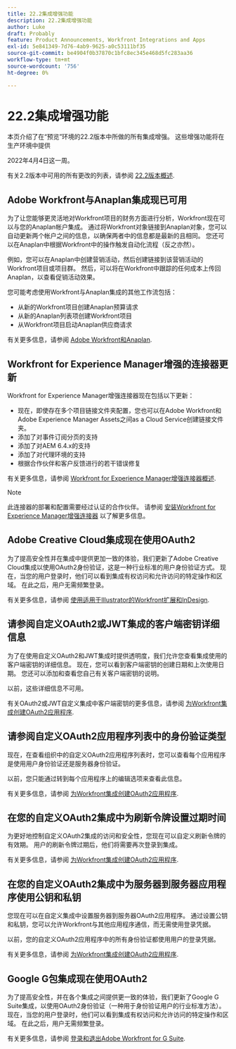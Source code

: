 ```yaml
---
title: 22.2集成增强功能
description: 22.2集成增强功能
author: Luke
draft: Probably
feature: Product Announcements, Workfront Integrations and Apps
exl-id: 5e841349-7d76-4ab9-9625-a0c53111bf35
source-git-commit: be4904f0b37870c1bfc8ec345e468d5fc283aa36
workflow-type: tm+mt
source-wordcount: '756'
ht-degree: 0%

---
```


# 22.2集成增强功能

本页介绍了在“预览”环境的22.2版本中所做的所有集成增强。 这些增强功能将在生产环境中提供

<!--
<MadCap:conditionalText data-mc-conditions="QuicksilverOrClassic.Draft mode">
in January 2022
</MadCap:conditionalText>
-->

2022年4月4日这一周。

有关2.2版本中可用的所有更改的列表，请参阅 [22.2版本概述](../../../product-announcements/product-releases/22.2-release-activity/22-2-release-overview.md).

## Adobe Workfront与Anaplan集成现已可用

为了让您能够更灵活地对Workfront项目的财务方面进行分析，Workfront现在可以与您的Anaplan帐户集成。 通过将Workfront对象链接到Anaplan对象，您可以自动更新两个帐户之间的信息，以确保两者中的信息都是最新的且相同。 您还可以在Anaplan中根据Workfront中的操作触发自动化流程（反之亦然）。

例如，您可以在Anaplan中创建营销活动，然后创建链接到该营销活动的Workfront项目或项目群。 然后，可以将在Workfront中跟踪的任何成本上传回Anaplan，以查看促销活动效果。

您可能考虑使用Workfront与Anaplan集成的其他工作流包括：

* 从新的Workfront项目创建Anaplan预算请求
* 从新的Anaplan列表项创建Workfront项目
* 从Workfront项目启动Anaplan供应商请求

有关更多信息，请参阅 [Adobe Workfront和Anaplan](../../../workfront-integrations-and-apps/adobe-workfront-with-anaplan/anaplan-integration.md).

## Workfront for Experience Manager增强的连接器更新

Workfront for Experience Manager增强连接器现在包括以下更新：

* 现在，即使存在多个项目链接文件夹配置，您也可以在Adobe Workfront和Adobe Experience Manager Assets之间as a Cloud Service创建链接文件夹。
* 添加了对事件订阅分页的支持
* 添加了对AEM 6.4.x的支持
* 添加了对代理环境的支持
* 根据合作伙伴和客户反馈进行的若干错误修复

有关更多信息，请参阅 [Workfront for Experience Manager增强连接器概述](../../../documents/workfront-and-experience-manager-integrations/workfront-for-experience-manager-enhanced-connector/workfront-aem-enhanced-connector-overview.md).

>[!NOTE]
>
>此连接器的部署和配置需要经过认证的合作伙伴。 请参阅 [安装Workfront for Experience Manager增强连接器](https://experienceleague.adobe.com/docs/experience-manager-cloud-service/content/assets/integrations/workfront-connector-install.html?lang=en#) 以了解更多信息。

## Adobe Creative Cloud集成现在使用OAuth2

为了提高安全性并在集成中提供更加一致的体验，我们更新了Adobe Creative Cloud集成以使用OAuth2身份验证，这是一种行业标准的用户身份验证方式。 现在，当您的用户登录时，他们可以看到集成有权访问和允许访问的特定操作和区域。 在此之后，用户无需频繁登录。

有关更多信息，请参阅 [使用适用于Illustrator的Workfront扩展和InDesign](../../../documents/workfront-for-adobe-creative-cloud/use-wf-adobe-cc.md).

## 请参阅自定义OAuth2或JWT集成的客户端密钥详细信息

为了在使用自定义OAuth2和JWT集成时提供透明度，我们允许您查看集成使用的客户端密钥的详细信息。 现在，您可以看到客户端密钥的创建日期和上次使用日期。 您还可以添加和查看您自己有关客户端密钥的说明。

以前，这些详细信息不可用。

有关OAuth2或JWT自定义集成中客户端密钥的更多信息，请参阅 [为Workfront集成创建OAuth2应用程序](../../../administration-and-setup/configure-integrations/create-oauth-application.md).

## 请参阅自定义OAuth2应用程序列表中的身份验证类型

现在，在查看组织中的自定义OAuth2应用程序列表时，您可以查看每个应用程序是使用用户身份验证还是服务器身份验证。

以前，您只能通过转到每个应用程序上的编辑选项来查看此信息。

有关更多信息，请参阅 [为Workfront集成创建OAuth2应用程序](../../../administration-and-setup/configure-integrations/create-oauth-application.md).

## 在您的自定义OAuth2集成中为刷新令牌设置过期时间

为更好地控制自定义OAuth2集成的访问和安全性，您现在可以自定义刷新令牌的有效期。 用户的刷新令牌过期后，他们将需要再次登录到集成。

有关更多信息，请参阅 [为Workfront集成创建OAuth2应用程序](../../../administration-and-setup/configure-integrations/create-oauth-application.md).

## 在您的自定义OAuth2集成中为服务器到服务器应用程序使用公钥和私钥

您现在可以在自定义集成中设置服务器到服务器OAuth2应用程序。 通过设置公钥和私钥，您可以允许Workfront与其他应用程序通信，而无需使用登录凭据。

以前，您的自定义OAuth2应用程序中的所有身份验证都使用用户的登录凭据。

有关更多信息，请参阅 [为Workfront集成创建OAuth2应用程序](../../../administration-and-setup/configure-integrations/create-oauth-application.md).

## Google G包集成现在使用OAuth2

为了提高安全性，并在各个集成之间提供更一致的体验，我们更新了Google G Suite集成，以使用OAuth2身份验证（一种用于身份验证用户的行业标准方法）。 现在，当您的用户登录时，他们可以看到集成有权访问和允许访问的特定操作和区域。 在此之后，用户无需频繁登录。

有关更多信息，请参阅 [登录和退出Adobe Workfront for G Suite](../../../workfront-integrations-and-apps/workfront-for-g-suite/log-in-and-out-wf-for-gsuite.md).
